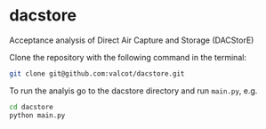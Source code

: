 # dacstore

Acceptance analysis of Direct Air Capture and Storage (DACStorE)

Clone the repository with the following command in the terminal:

```bash
git clone git@github.com:valcot/dacstore.git
```

To run the analyis go to the dacstore directory and run `main.py`, e.g.

```bash
cd dacstore
python main.py
```
